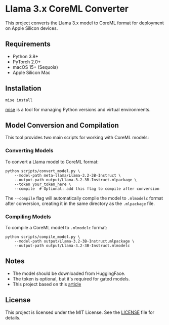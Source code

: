# Llama 3.x CoreML Converter

This project converts the Llama 3.x model to CoreML format for deployment on Apple Silicon devices.

## Requirements

- Python 3.8+
- PyTorch 2.0+
- macOS 15+ (Sequoia)
- Apple Silicon Mac 

## Installation

```shell
mise install
```

[mise](https://github.com/jdx/mise) is a tool for managing Python versions and virtual environments.

## Model Conversion and Compilation

This tool provides two main scripts for working with CoreML models:

### Converting Models

To convert a Llama model to CoreML format:

```shell
python scripts/convert_model.py \
    --model-path meta-llama/Llama-3.2-3B-Instruct \
    --output-path output/Llama-3.2-3B-Instruct.mlpackage \
    --token your_token_here \
    --compile  # Optional: add this flag to compile after conversion
```

The `--compile` flag will automatically compile the model to `.mlmodelc` format after conversion, creating it in the same directory as the `.mlpackage` file.

### Compiling Models

To compile a CoreML model to `.mlmodelc` format:

```shell
python scripts/compile_model.py \
    --model-path output/Llama-3.2-3B-Instruct.mlpackage \
    --output-path output/Llama-3.2-3B-Instruct.mlmodelc
```

## Notes

- The model should be downloaded from HuggingFace.
- The token is optional, but it's required for gated models.
- This project based on this [article](https://machinelearning.apple.com/research/core-ml-on-device-llama)

## License

This project is licensed under the MIT License. See the [LICENSE](LICENSE) file for details.

